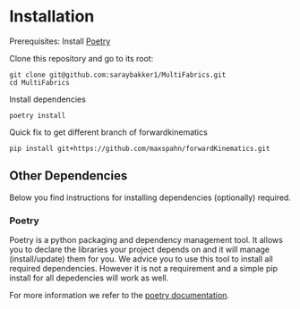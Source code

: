 # Installation

Prerequisites: Install [Poetry](#poetry)

Clone this repository and go to its root:

    git clone git@github.com:saraybakker1/MultiFabrics.git
    cd MultiFabrics
    
Install dependencies

    poetry install
    

Quick fix to get different branch of forwardkinematics
```
pip install git+https://github.com/maxspahn/forwardKinematics.git
```


## Other Dependencies
Below you find instructions for installing dependencies (optionally) required.

### Poetry 
Poetry is a python packaging and dependency management tool. It allows you to declare the libraries your project depends on and it will manage (install/update) them for you. We advice you to use this tool to install all required dependencies. However it is not a requirement and a simple pip install for all depedencies will work as well. 

For more information we refer to the [poetry documentation](https://python-poetry.org/docs/).


